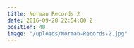 ```yaml
---
title: Norman Records 2
date: 2016-09-28 22:54:00 Z
position: 40
image: "/uploads/Norman-Records-2.jpg"
---
```


